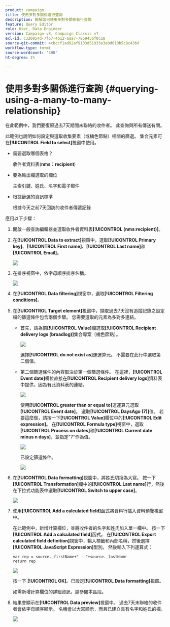 ```yaml
---
product: campaign
title: 使用多對多關係進行查詢
description: 瞭解如何使用多對多關係執行查詢
feature: Query Editor
role: User, Data Engineer
version: Campaign v8, Campaign Classic v7
exl-id: c320054d-7f67-4b12-aaa7-785945bf0c18
source-git-commit: 4cbccf1ad02af9133d51933e3e0d010b5c8c43bd
workflow-type: tm+mt
source-wordcount: '390'
ht-degree: 1%

---
```


# 使用多對多關係進行查詢 {#querying-using-a-many-to-many-relationship}



在此範例中，我們要復原過去7天期間未聯絡的收件者。 此查詢與所有傳送有關。

此範例也說明如何設定與選取收集要素（或橘色節點）相關的篩選。 集合元素可在&#x200B;**[!UICONTROL Field to select]**&#x200B;視窗中使用。

* 需要選取哪個表格？

  收件者資料表(**nms：recipient**)

* 要為輸出欄選取的欄位

  主索引鍵、姓氏、名字和電子郵件

* 根據篩選的資訊標準

  根據今天之前7天回訪的收件者傳遞記錄

應用以下步驟：

1. 開啟一般查詢編輯器並選取收件者資料表&#x200B;**[!UICONTROL (nms:recipient)]**。
1. 在&#x200B;**[!UICONTROL Data to extract]**&#x200B;視窗中，選取&#x200B;**[!UICONTROL Primary key]**、**[!UICONTROL First name]**、**[!UICONTROL Last name]**&#x200B;和&#x200B;**[!UICONTROL Email]**。

   ![](assets/query_editor_nveau_33.png)

1. 在排序視窗中，依字母順序排序名稱。

   ![](assets/query_editor_nveau_34.png)

1. 在&#x200B;**[!UICONTROL Data filtering]**&#x200B;視窗中，選取&#x200B;**[!UICONTROL Filtering conditions]**。
1. 在&#x200B;**[!UICONTROL Target element]**&#x200B;視窗中，擷取過去7天沒有追蹤記錄之設定檔的篩選條件包含兩個步驟。 您需要選取的元素為多對多連結。

   * 首先，請為前&#x200B;**[!UICONTROL Value]**&#x200B;欄選取&#x200B;**[!UICONTROL Recipient delivery logs (broadlog)]**&#x200B;集合專案（橘色節點）。

     ![](assets/query_editor_nveau_67.png)

     選擇&#x200B;**[!UICONTROL do not exist as]**&#x200B;運運算元。 不需要在此行中選取第二個值。

   * 第二個篩選條件的內容取決於第一個篩選條件。 在這裡，**[!UICONTROL Event date]**&#x200B;欄位直接在&#x200B;**[!UICONTROL Recipient delivery logs]**&#x200B;資料表中提供，因為有此資料表的連結。

     ![](assets/query_editor_nveau_36.png)

     使用&#x200B;**[!UICONTROL greater than or equal to]**&#x200B;運運算元選取&#x200B;**[!UICONTROL Event date]**。 選取&#x200B;**[!UICONTROL DaysAgo (7)]**&#x200B;值。 若要這麼做，請按一下&#x200B;**[!UICONTROL Value]**&#x200B;欄位中的&#x200B;**[!UICONTROL Edit expression]**。 在&#x200B;**[!UICONTROL Formula type]**&#x200B;視窗中，選取&#x200B;**[!UICONTROL Process on dates]**&#x200B;和&#x200B;**[!UICONTROL Current date minus n days]**，並指定&quot;7&quot;作為值。

     ![](assets/query_editor_nveau_37.png)

     已設定篩選條件。

     ![](assets/query_editor_nveau_38.png)

1. 在&#x200B;**[!UICONTROL Data formatting]**&#x200B;視窗中，將姓氏切換為大寫。 按一下&#x200B;**[!UICONTROL Transformation]**&#x200B;欄中的&#x200B;**[!UICONTROL Last name]**&#x200B;行，然後在下拉式功能表中選取&#x200B;**[!UICONTROL Switch to upper case]**。

   ![](assets/query_editor_nveau_39.png)

1. 使用&#x200B;**[!UICONTROL Add a calculated field]**&#x200B;函式將資料行插入資料預覽視窗中。

   在此範例中，新增計算欄位，並將收件者的名字和姓氏加入單一欄中。 按一下&#x200B;**[!UICONTROL Add a calculated field]**&#x200B;函式。 在&#x200B;**[!UICONTROL Export calculated field definition]**&#x200B;視窗中，輸入標籤和內部名稱，然後選擇&#x200B;**[!UICONTROL JavaScript Expression]**&#x200B;型別。 然後輸入下列運算式：

   ```
   var rep = source._firstName+" - "+source._lastName
   return rep
   ```

   ![](assets/query_editor_nveau_40.png)

   按一下 **[!UICONTROL OK]**。已設定&#x200B;**[!UICONTROL Data formatting]**&#x200B;視窗。

   如需新增計算欄位的詳細資訊，請參閱本區段。

1. 結果會顯示在&#x200B;**[!UICONTROL Data preview]**&#x200B;視窗中。 過去7天未聯絡的收件者會依字母順序顯示。 名稱會以大寫顯示，而且已建立具有名字和姓氏的欄。

   ![](assets/query_editor_nveau_41.png)
